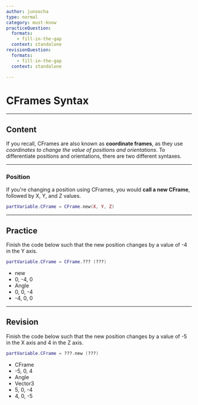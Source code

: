 ```yaml
---
author: junoocha
type: normal
category: must-know
practiceQuestion:
  formats:
    - fill-in-the-gap
  context: standalone
revisionQuestion:
  formats:
    - fill-in-the-gap
  context: standalone

---
```


# CFrames Syntax
---

## Content
If you recall, CFrames are also known as **coordinate frames**, as they use *coordinates to change the value of positions and orientations*. To differentiate positions and orientations, there are two different syntaxes.

---

### Position
If you're changing a position using CFrames, you would **call a new CFrame**, followed by X, Y, and Z values.

```lua
partVariable.CFrame = CFrame.new(X, Y, Z)
```
---

## Practice
Finish the code below such that the new position changes by a value of -4 in the Y axis.
```lua
partVariable.CFrame = CFrame.??? (???)
```

- new
- 0, -4, 0
- Angle
- 0, 0, -4
- -4, 0, 0
---

## Revision
Finish the code below such that the new position changes by a value of -5 in the X axis and 4 in the Z axis.
```lua
partVariable.CFrame = ???.new (???)
```

- CFrame
- -5, 0, 4
- Angle
- Vector3
- 5, 0, -4
- 4, 0, -5